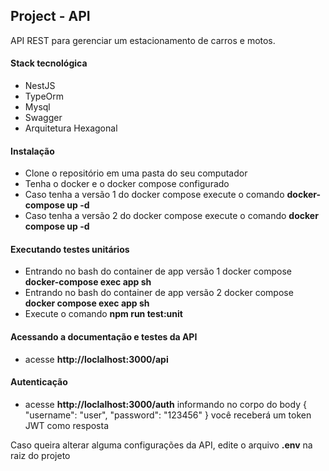 ## Project - API
API REST para gerenciar um estacionamento de carros e motos.

#### Stack tecnológica
- NestJS
- TypeOrm
- Mysql
- Swagger
- Arquitetura Hexagonal

#### Instalação
- Clone o repositório em uma pasta do seu computador
- Tenha o docker e o docker compose configurado
- Caso tenha a versão 1 do docker compose execute o comando **docker-compose up -d**
- Caso tenha a versão 2 do docker compose execute o comando **docker compose up -d**

#### Executando testes unitários
- Entrando no bash do container de app versão 1 docker compose **docker-compose exec app sh**
- Entrando no bash do container de app versão 2 docker compose **docker compose exec app sh**
- Execute o comando **npm run test:unit**

#### Acessando a documentação e testes da API
- acesse **http://loclalhost:3000/api**

#### Autenticação
- acesse **http://loclalhost:3000/auth** informando no corpo do body
{
    "username": "user",
    "password": "123456"
}
você receberá um token JWT como resposta

Caso queira alterar alguma configurações da API, edite o arquivo **.env** na raiz do projeto

